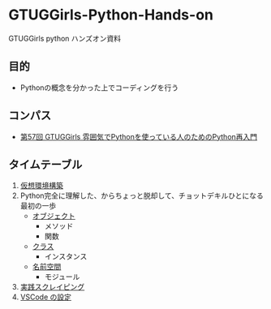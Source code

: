 # GTUGGirls-Python-Hands-on
GTUGGirls python ハンズオン資料

## 目的
- Pythonの概念を分かった上でコーディングを行う

## コンパス
- [第57回 GTUGGirls 雰囲気でPythonを使っている人のためのPython再入門](https://gtuggirls.connpass.com/event/222385/)


## タイムテーブル

1. [仮想環境構築](docs/00_virtual_environment.md)
1. Python完全に理解した、からちょっと脱却して、チョットデキルひとになる最初の一歩
    - [オブジェクト](docs/01_objects.md)
        - メソッド 
        - 関数
    - [クラス](docs/02_class.md)
        - インスタンス
    - [名前空間](docs/03_module.md)
        - モジュール
1. [実践スクレイピング](https://github.com/shinseitaro/GTUGGirls-Python-Hands-on-test-project)
1. [VSCode の設定](docs/91_vscode.md)

